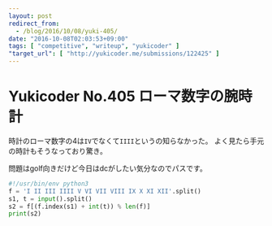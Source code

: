 ```yaml
---
layout: post
redirect_from:
  - /blog/2016/10/08/yuki-405/
date: "2016-10-08T02:03:53+09:00"
tags: [ "competitive", "writeup", "yukicoder" ]
"target_url": [ "http://yukicoder.me/submissions/122425" ]
---
```


# Yukicoder No.405 ローマ数字の腕時計

時計のローマ数字の$4$は`IV`でなくて`IIII`というの知らなかった。
よく見たら手元の時計もそうなっており驚き。

問題はgolf向きだけど今日はdcがしたい気分なのでパスです。

``` python
#!/usr/bin/env python3
f = 'I II III IIII V VI VII VIII IX X XI XII'.split()
s1, t = input().split()
s2 = f[(f.index(s1) + int(t)) % len(f)]
print(s2)
```

